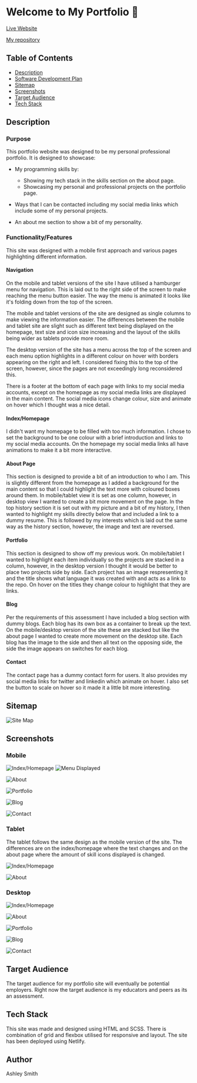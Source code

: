 # **Welcome to My Portfolio** 👋

[Live Website](https://ashleysmith.netlify.app/index.html)

[My repository](https://github.com/Ash-Eileen/portfolio)

## Table of Contents

* [Description](https://github.com/Ash-Eileen/portfolio#description)
* [Software Development Plan](https://github.com/Ash-Eileen/portfolio#description)
* [Sitemap](https://github.com/Ash-Eileen/portfolio#sitemap)
* [Screenshots](https://github.com/Ash-Eileen/portfolio#screenshots)
* [Target Audience](https://github.com/Ash-Eileen/portfolio#target-audience)
* [Tech Stack](https://github.com/Ash-Eileen/portfolio#tech-stack)

## Description

### Purpose

This portfolio website was designed to be my personal professional portfolio. It is designed to showcase:

* My programming skills by:
  * Showing my tech stack in the skills section on the about page.
  * Showcasing my personal and professional projects on the portfolio page.

* Ways that I can be contacted including my social media links which include some of my personal projects.

* An about me section to show a bit of my personality.

### Functionality/Features

This site was designed with a mobile first approach and various pages highlighting different information.

#### Navigation

On the mobile and tablet versions of the site I have utilised a hamburger menu for navigation. This is laid out to the right side of the screen to make reaching the menu button easier. The way the menu is animated it looks like it's folding down from the top of the screen.

The mobile and tablet versions of the site are designed as single columns to make viewing the information easier. The differences between the mobile and tablet site are slight such as different text being displayed on the homepage, text size and icon size increasing and the layout of the skills being wider as tablets provide more room.

The desktop version of the site has a menu across the top of the screen and each menu option highlights in a different colour on hover with borders appearing on the right and left. I considered fixing this to the top of the screen, however, since the pages are not exceedingly long reconsidered this.

There is a footer at the bottom of each page with links to my social media accounts, except on the homepage as my social media links are displayed in the main content. The social media icons change colour, size and animate on hover which I thought was a nice detail.

#### Index/Homepage

I didn't want my homepage to be filled with too much information. I chose to set the background to be one colour with a brief introduction and links to my social media accounts. On the homepage my social media links all have animations to make it a bit more interactive.

#### About Page

This section is designed to provide a bit of an introduction to who I am. This is slightly different from the homepage as I added a background for the main content so that I could highlight the text more with coloured boxes around them. In mobile/tablet view it is set as one column, however, in desktop view I wanted to create a bit more movement on the page. In the top history section it is set out with my picture and a bit of my history, I then wanted to highlight my skills directly below that and included a link to a dummy resume. This is followed by my interests which is laid out the same way as the history section, however, the image and text are reversed.

#### Portfolio

This section is designed to show off my previous work. On mobile/tablet I wanted to highlight each item individually so the projects are stacked in a column, however, in the desktop version I thought it would be better to place two projects side by side. Each project has an image respresenting it and the title shows what language it was created with and acts as a link to the repo. On hover on the titles they change colour to highlight that they are links.

#### Blog

Per the requirements of this assessment I have included a blog section with dummy blogs. Each blog has its own box as a container to break up the text. On the mobile/desktop version of the site these are stacked but like the about page I wanted to create more movement on the desktop site. Each blog has the image to the side and then all text on the opposing side, the side the image appears on switches for each blog.

#### Contact

The contact page has a dummy contact form for users. It also provides my social media links for twitter and linkedin which animate on hover. I also set the button to scale on hover so it made it a little bit more interesting.

## Sitemap

![Site Map](https://github.com/Ash-Eileen/portfolio/blob/master/docs/site-map.png)

## Screenshots

### Mobile

![Index/Homepage](https://github.com/Ash-Eileen/portfolio/blob/master/docs/screenshots/mobile/index.png)
![Menu Displayed](https://github.com/Ash-Eileen/portfolio/blob/master/docs/screenshots/mobile/menu.png)

![About](https://github.com/Ash-Eileen/portfolio/blob/master/docs/screenshots/mobile/about.png)

![Portfolio](https://github.com/Ash-Eileen/portfolio/blob/master/docs/screenshots/mobile/portfolio.png)

![Blog](https://github.com/Ash-Eileen/portfolio/blob/master/docs/screenshots/mobile/blog.png)

![Contact](https://github.com/Ash-Eileen/portfolio/blob/master/docs/screenshots/mobile/contact.png)

### Tablet

The tablet follows the same design as the mobile version of the site. The differences are on the index/homepage where the text changes and on the about page where the amount of skill icons displayed is changed.

![Index/Homepage](https://github.com/Ash-Eileen/portfolio/blob/master/docs/screenshots/tablet/index.png)

![About](https://github.com/Ash-Eileen/portfolio/blob/master/docs/screenshots/tablet/about.png)

### Desktop

![Index/Homepage](https://github.com/Ash-Eileen/portfolio/blob/master/docs/screenshots/desktop/index.PNG)

![About](https://github.com/Ash-Eileen/portfolio/blob/master/docs/screenshots/desktop/about.png)

![Portfolio](https://github.com/Ash-Eileen/portfolio/blob/master/docs/screenshots/desktop/portfolio.png)

![Blog](https://github.com/Ash-Eileen/portfolio/blob/master/docs/screenshots/desktop/blog.png)

![Contact](https://github.com/Ash-Eileen/portfolio/blob/master/docs/screenshots/desktop/contact.png)

## Target Audience

The target audience for my portfolio site will eventually be potential employers. Right now the target audience is my educators and peers as its an assessment.

## Tech Stack

This site was made and designed using HTML and SCSS. There is combination of grid and flexbox utilised for responsive and layout. The site has been deployed using Netlify.

## Author

Ashley Smith

